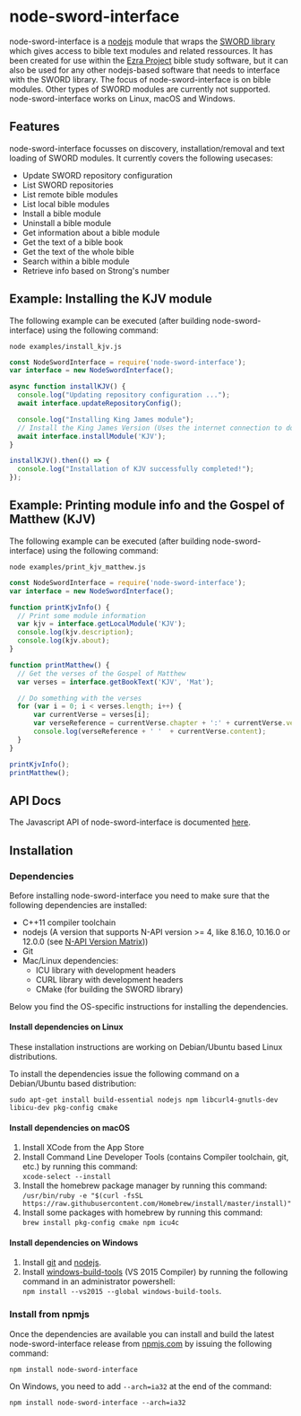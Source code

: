 # node-sword-interface
node-sword-interface is a [nodejs](https://nodejs.org) module that wraps the [SWORD library](http://www.crosswire.org/sword/) which gives access to bible text modules and related ressources. It has been created for use within the [Ezra Project](https://github.com/tobias-klein/ezra-project) bible study software, but it can also be used for any other nodejs-based software that needs to interface with the SWORD library. The focus of node-sword-interface is on bible modules. Other types of SWORD modules are currently not supported. node-sword-interface works on Linux, macOS and Windows.

## Features

node-sword-interface focusses on discovery, installation/removal and text loading of SWORD modules. It currently covers the following usecases:

- Update SWORD repository configuration
- List SWORD repositories
- List remote bible modules
- List local bible modules
- Install a bible module
- Uninstall a bible module
- Get information about a bible module
- Get the text of a bible book
- Get the text of the whole bible
- Search within a bible module
- Retrieve info based on Strong's number

## Example: Installing the KJV module

The following example can be executed (after building node-sword-interface) using the following command:

    node examples/install_kjv.js

```javascript
const NodeSwordInterface = require('node-sword-interface');
var interface = new NodeSwordInterface();

async function installKJV() {
  console.log("Updating repository configuration ...");
  await interface.updateRepositoryConfig();

  console.log("Installing King James module");
  // Install the King James Version (Uses the internet connection to download and install the module)
  await interface.installModule('KJV');
}

installKJV().then(() => {
  console.log("Installation of KJV successfully completed!");
});
```

## Example: Printing module info and the Gospel of Matthew (KJV)

The following example can be executed (after building node-sword-interface) using the following command:

    node examples/print_kjv_matthew.js

```javascript
const NodeSwordInterface = require('node-sword-interface');
var interface = new NodeSwordInterface();

function printKjvInfo() {
  // Print some module information
  var kjv = interface.getLocalModule('KJV');
  console.log(kjv.description);
  console.log(kjv.about);
}

function printMatthew() {
  // Get the verses of the Gospel of Matthew
  var verses = interface.getBookText('KJV', 'Mat');

  // Do something with the verses
  for (var i = 0; i < verses.length; i++) {
      var currentVerse = verses[i];
      var verseReference = currentVerse.chapter + ':' + currentVerse.verseNr;
      console.log(verseReference + ' '  + currentVerse.content);
  }
}

printKjvInfo();
printMatthew();
```

## API Docs

The Javascript API of node-sword-interface is documented [here](API.md).

## Installation

### Dependencies

Before installing node-sword-interface you need to make sure that the following dependencies are installed:
- C++11 compiler toolchain
- nodejs (A version that supports N-API version >= 4, like 8.16.0, 10.16.0 or 12.0.0 (see [N-API Version Matrix](https://nodejs.org/api/n-api.html#n_api_n_api_version_matrix)))
- Git
- Mac/Linux dependencies:
    - ICU library with development headers
    - CURL library with development headers
    - CMake (for building the SWORD library)

Below you find the OS-specific instructions for installing the dependencies.

#### Install dependencies on Linux

These installation instructions are working on Debian/Ubuntu based Linux distributions.

To install the dependencies issue the following command on a Debian/Ubuntu based distribution:
    
    sudo apt-get install build-essential nodejs npm libcurl4-gnutls-dev libicu-dev pkg-config cmake

#### Install dependencies on macOS

1. Install XCode from the App Store
2. Install Command Line Developer Tools (contains Compiler toolchain, git, etc.) by running this command:<br/> `xcode-select --install`   
3. Install the homebrew package manager by running this command:<br/> `/usr/bin/ruby -e "$(curl -fsSL https://raw.githubusercontent.com/Homebrew/install/master/install)"`
4. Install some packages with homebrew by running this command:<br/> `brew install pkg-config cmake npm icu4c`

#### Install dependencies on Windows

1. Install [git](https://git-scm.com/download/win) and [nodejs](https://nodejs.org).
2. Install [windows-build-tools][windows-build-tools] (VS 2015 Compiler) by running the following command in an administrator powershell:<br/> `npm install --vs2015 --global windows-build-tools`.

[windows-build-tools]: https://www.npmjs.com/package/windows-build-tools

### Install from npmjs

Once the dependencies are available you can install and build the latest node-sword-interface release from [npmjs.com](https://www.npmjs.com/package/node-sword-interface) by issuing the following command:

    npm install node-sword-interface

On Windows, you need to add `--arch=ia32` at the end of the command:

    npm install node-sword-interface --arch=ia32
